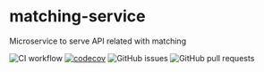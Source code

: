 # matching-service
Microservice to serve API related with matching

![CI workflow](https://github.com/final-project-blazing-fox/matching-service/actions/workflows/node.js.yml/badge.svg)
[![codecov](https://codecov.io/gh/final-project-blazing-fox/matching-service/branch/main/graph/badge.svg?token=87YTXOU1DD)](https://codecov.io/gh/final-project-blazing-fox/matching-service)
![GitHub issues](https://img.shields.io/github/issues-raw/final-project-blazing-fox/matching-service)
![GitHub pull requests](https://img.shields.io/github/issues-pr/final-project-blazing-fox/matching-service)